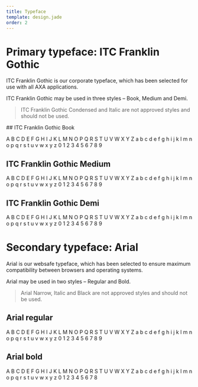 ```yaml
---
title: Typeface
template: design.jade
order: 2
---
```


# Primary typeface: ITC Franklin Gothic

ITC Franklin Gothic is our corporate
typeface, which has been selected for use
with all AXA applications.

ITC Franklin Gothic may be used in three
styles – Book, Medium and Demi.

> ITC Franklin Gothic Condensed and Italic
> are not approved styles and should not
> be used.

</div>
## ITC Franklin Gothic Book

<p class="typeface typeface--franklin-gothic-book" >
A B C D E F G H I J K L M N O P Q R S T U V W X Y Z
a b c d e f g h i j k l m n o p q r s t u v w x y z
0 1 2 3 4 5 6 7 8 9
</p>


## ITC Franklin Gothic Medium

<p class="typeface typeface--franklin-gothic-medium">
A B C D E F G H I J K L M N O P Q R S T U V W X Y  Z
a b c d e f g h i j k l m n o p q r s t u v w x y z
0 1 2 3 4 5 6 7 8 9
</p>


## ITC Franklin Gothic Demi

<p class="typeface typeface--franklin-gothic-demi">
A B C D E F G H I J K L M N O P Q R S T U V W X Y  Z
a b c d e f g h i j k l m n o p q r s t u v w x y z
0 1 2 3 4 5 6 7 8 9
</p>

# Secondary typeface: Arial

Arial is our websafe typeface, which
has been selected to ensure maximum
compatibility between browsers and
operating systems.

Arial may be used in two styles –
Regular and Bold.

> Arial Narrow, Italic and Black are
> not approved styles and should not
> be used.


## Arial regular
<p class="typeface typeface--arial-regular" >
A B C D E F G H I J K L M N O P Q R S T U V W X Y  Z
a b c d e f g h i j k l m n o p q r s t u v w x y z
0 1 2 3 4 5 6 7 8 9
</p>

## Arial bold
<p class="typeface typeface--arial-bold" >
A B C D E F G H I J K L M N O P Q R S T U V W X Y  Z
a b c d e f g h i j k l m n o p q r s t u v w x y z
0 1 2 3 4 5 6 7 8
</p>
